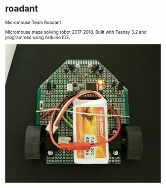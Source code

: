 # roadant
Micromouse Team Roadant

Micromouse maze solving robot 2017-2018.
Built with Teensy 3.2 and programmed using Arduino IDE.

![Micromouse Robot](/images/robot.jpg)
